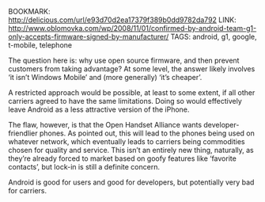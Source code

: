 BOOKMARK: http://delicious.com/url/e93d70d2ea17379f389b0dd9782da792
LINK: http://www.oblomovka.com/wp/2008/11/01/confirmed-by-android-team-g1-only-accepts-firmware-signed-by-manufacturer/
TAGS: android, g1, google, t-mobile, telephone

The question here is: why use open source firmware, and then prevent customers from taking advantage? At some level, the answer likely involves ‘it isn’t Windows Mobile’ and (more generally) ‘it’s cheaper’.

A restricted approach would be possible, at least to some extent, if all other carriers agreed to have the same limitations. Doing so would effectively leave Android as a less attractive version of the iPhone.

The flaw, however, is that the Open Handset Alliance wants developer-friendlier phones. As pointed out, this will lead to the phones being used on whatever network, which eventually leads to carriers being commodities chosen for quality and service. This isn’t an entirely new thing, naturally, as they’re already forced to market based on goofy features like ‘favorite contacts’, but lock-in is still a definite concern.

Android is good for users and good for developers, but potentially very bad for carriers.